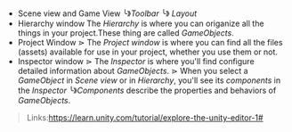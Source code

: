  - Scene view and Game View 
   ╰》_Toolbar_
	  ╰》 _Layout_   
 - Hierarchy window 
  The _Hierarchy_ is where you can origanize all the things in your project.These thing are called _GameObjects_.
 - Project Window 
  ⋗ The _Project window_ is where you can find all the files (assets) available for use in your project, whether you use them or not.
 - Inspector window 
  ⋗ The _Inspector_ is where you'll find configure detailed information about _GameObjects_.
  ⋗ When you select a _GameObject_ in _Scene view_ or in _Hierarchy_, you'll see its _components_ in the _Inspector_ 
   ╰》_Components_ describe the properties and behaviors of _GameObjects_.


>Links:https://learn.unity.com/tutorial/explore-the-unity-editor-1#




